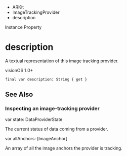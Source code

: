 

- ARKit
- ImageTrackingProvider
-  description 

Instance Property

# description

A textual representation of this image tracking provider.

visionOS 1.0+

``` source
final var description: String { get }
```

## See Also

### Inspecting an image-tracking provider

var state: DataProviderState

The current status of data coming from a provider.

var allAnchors: [ImageAnchor]

An array of all the image anchors the provider is tracking.

